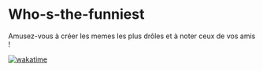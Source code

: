 # Who-s-the-funniest
Amusez-vous à créer les memes les plus drôles et à noter ceux de vos amis !

[![wakatime](https://wakatime.com/badge/user/b8ecff52-7743-4a1e-8b28-93fcce7c9b7d/project/ce564915-2bea-42e2-bf8e-11565c66e8e9.svg)](https://wakatime.com/badge/user/b8ecff52-7743-4a1e-8b28-93fcce7c9b7d/project/ce564915-2bea-42e2-bf8e-11565c66e8e9)
